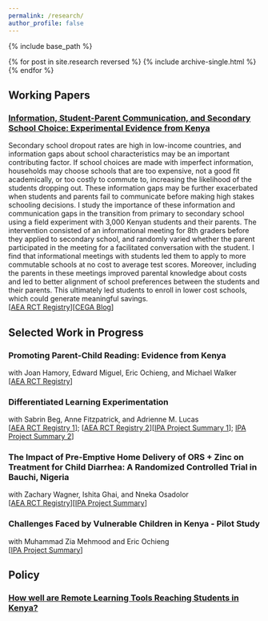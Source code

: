 ```yaml
---
permalink: /research/
author_profile: false
---
```



{% include base_path %}

{% for post in site.research reversed %}
  {% include archive-single.html %}
{% endfor %}

## Working Papers

### [Information, Student-Parent Communication, and Secondary School Choice: Experimental Evidence from Kenya](http://stephaniebonds.com/files/Stephanie_Bonds_JMP.pdf)

Secondary school dropout rates are high in low-income countries, and information gaps about school characteristics may be an important contributing factor. If school choices are made with imperfect information, households may choose schools that are too expensive, not a good fit academically, or too costly to commute to, increasing the likelihood of the students dropping out. These information gaps may be further exacerbated when students and parents fail to communicate before making high stakes schooling decisions. I study the importance of these information and communication gaps in the transition from primary to secondary school using a field experiment with 3,000 Kenyan students and their parents. The intervention consisted of an informational meeting for 8th graders before they applied to secondary school, and randomly varied whether the parent participated in the meeting for a facilitated conversation with the student. I find that informational meetings with students led them to apply to more commutable schools at no cost to average test scores. Moreover, including the parents in these meetings improved parental knowledge about costs and led to better alignment of school preferences between the students and their parents. This ultimately led students to enroll in lower cost schools, which could generate meaningful savings.<br />
[[AEA RCT Registry](https://www.socialscienceregistry.org/trials/5517)][[CEGA Blog](https://medium.com/center-for-effective-global-action/information-student-parent-communication-and-secondary-school-choice-729f406097ae)]

## Selected Work in Progress

### Promoting Parent-Child Reading: Evidence from Kenya
with Joan Hamory, Edward Miguel, Eric Ochieng, and Michael Walker<br />
[[AEA RCT Registry](https://www.socialscienceregistry.org/trials/3995/history/61402)]

### Differentiated Learning Experimentation 
with Sabrin Beg, Anne Fitzpatrick, and Adrienne M. Lucas <br />
[[AEA RCT Registry 1](https://www.socialscienceregistry.org/trials/11414)]; [[AEA RCT Registry 2](https://www.socialscienceregistry.org/trials/13844)][[IPA Project Summary 1](https://poverty-action.org/evaluating-digital-vs-person-refresher-training-effective-differentiated-learning-ghana)]; [IPA Project Summary 2](https://poverty-action.org/evaluating-information-nudges-increase-implementation-differentiated-learning-ghana-classrooms)]

### The Impact of Pre-Emptive Home Delivery of ORS + Zinc on Treatment for Child Diarrhea: A Randomized Controlled Trial in Bauchi, Nigeria
with Zachary Wagner, Ishita Ghai, and Nneka Osadolor <br />
[[AEA RCT Registry](https://www.socialscienceregistry.org/trials/13278)][[IPA Project Summary](https://poverty-action.org/impact-home-based-distribution-preventive-diarrhea-treatment-kits-nigeria)]

### Challenges Faced by Vulnerable Children in Kenya - Pilot Study
with Muhammad Zia Mehmood and Eric Ochieng <br />
[[IPA Project Summary](https://poverty-action.org/assessing-challenges-faced-children-individuals-engaged-commercial-sex-kenya)]

## Policy

### [How well are Remote Learning Tools Reaching Students in Kenya?](https://medium.com/center-for-effective-global-action/how-well-are-remote-learning-tools-reaching-students-in-kenya-d8c8461c7f88)


